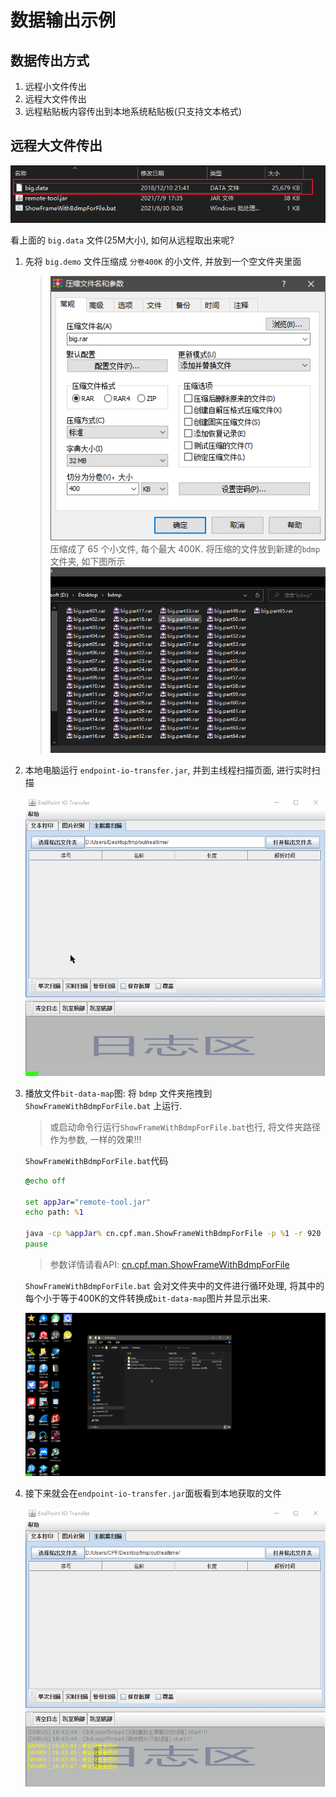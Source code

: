 # 数据输出示例

## 数据传出方式

1. 远程小文件传出
2. 远程大文件传出
3. 远程粘贴板内容传出到本地系统粘贴板(只支持文本格式)

## 远程大文件传出

   ![](./img/remote-gene-bdmp-1.png)

看上面的 `big.data` 文件(25M大小), 如何从远程取出来呢?

1. 先将 `big.demo` 文件压缩成 `分卷400K` 的小文件, 并放到一个空文件夹里面

   > ![](./img/2021-07-09-17-38-31.png)
   > 压缩成了 65 个小文件, 每个最大 400K.
   将压缩的文件放到新建的`bdmp` 文件夹, 如下图所示
   > ![](./img/2021-07-09-17-41-09.png)
   
2. 本地电脑运行 `endpoint-io-transfer.jar`, 并到主线程扫描页面, 进行实时扫描

   ![](./img/pic-play-start-scanner.gif)

3. 播放文件`bit-data-map`图: 将 `bdmp` 文件夹拖拽到 `ShowFrameWithBdmpForFile.bat` 上运行.

   > 或启动命令行运行`ShowFrameWithBdmpForFile.bat`也行, 将文件夹路径作为参数, 一样的效果!!!

   `ShowFrameWithBdmpForFile.bat`代码

   ```bat
   @echo off

   set appJar="remote-tool.jar"
   echo path: %1

   java -cp %appJar% cn.cpf.man.ShowFrameWithBdmpForFile -p %1 -r 920 -px 2 -m 15 -p2 8 -inv 1000 -maxlen 409600
   pause
   ```

   > 参数详情请看API: [cn.cpf.man.ShowFrameWithBdmpForFile](/api/api-remote-tool.md)

   `ShowFrameWithBdmpForFile.bat` 会对文件夹中的文件进行循环处理, 将其中的每个小于等于400K的文件转换成`bit-data-map`图片并显示出来.

   ![](./img/pic-play-show-bdmp.gif)

3. 接下来就会在`endpoint-io-transfer.jar`面板看到本地获取的文件

   ![](./img/pic-play-getbdmp.gif)


